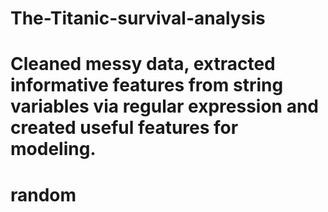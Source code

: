 # The-Titanic-survival-analysis
# Cleaned messy data, extracted informative features from string variables via regular expression and created useful features for modeling.
# random
